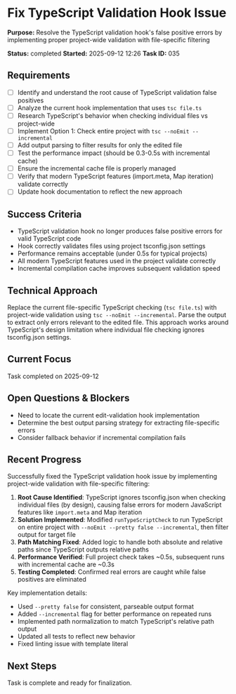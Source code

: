 # Fix TypeScript Validation Hook Issue

**Purpose:** Resolve the TypeScript validation hook's false positive errors by implementing proper project-wide validation with file-specific filtering

**Status:** completed
**Started:** 2025-09-12 12:26
**Task ID:** 035

## Requirements
- [ ] Identify and understand the root cause of TypeScript validation false positives
- [ ] Analyze the current hook implementation that uses `tsc file.ts`
- [ ] Research TypeScript's behavior when checking individual files vs project-wide
- [ ] Implement Option 1: Check entire project with `tsc --noEmit --incremental`
- [ ] Add output parsing to filter results for only the edited file
- [ ] Test the performance impact (should be 0.3-0.5s with incremental cache)
- [ ] Ensure the incremental cache file is properly managed
- [ ] Verify that modern TypeScript features (import.meta, Map iteration) validate correctly
- [ ] Update hook documentation to reflect the new approach

## Success Criteria
- TypeScript validation hook no longer produces false positive errors for valid TypeScript code
- Hook correctly validates files using project tsconfig.json settings
- Performance remains acceptable (under 0.5s for typical projects)
- All modern TypeScript features used in the project validate correctly
- Incremental compilation cache improves subsequent validation speed

## Technical Approach
Replace the current file-specific TypeScript checking (`tsc file.ts`) with project-wide validation using `tsc --noEmit --incremental`. Parse the output to extract only errors relevant to the edited file. This approach works around TypeScript's design limitation where individual file checking ignores tsconfig.json settings.

## Current Focus

Task completed on 2025-09-12

## Open Questions & Blockers
- Need to locate the current edit-validation hook implementation
- Determine the best output parsing strategy for extracting file-specific errors
- Consider fallback behavior if incremental compilation fails

## Recent Progress

Successfully fixed the TypeScript validation hook issue by implementing project-wide validation with file-specific filtering:

1. **Root Cause Identified**: TypeScript ignores tsconfig.json when checking individual files (by design), causing false errors for modern JavaScript features like `import.meta` and Map iteration
2. **Solution Implemented**: Modified `runTypeScriptCheck` to run TypeScript on entire project with `--noEmit --pretty false --incremental`, then filter output for target file
3. **Path Matching Fixed**: Added logic to handle both absolute and relative paths since TypeScript outputs relative paths
4. **Performance Verified**: Full project check takes ~0.5s, subsequent runs with incremental cache are ~0.3s
5. **Testing Completed**: Confirmed real errors are caught while false positives are eliminated

Key implementation details:
- Used `--pretty false` for consistent, parseable output format
- Added `--incremental` flag for better performance on repeated runs
- Implemented path normalization to match TypeScript's relative path output
- Updated all tests to reflect new behavior
- Fixed linting issue with template literal

## Next Steps
Task is complete and ready for finalization.

<!-- branch: bug/typescript-validation-hook-fix-035 -->